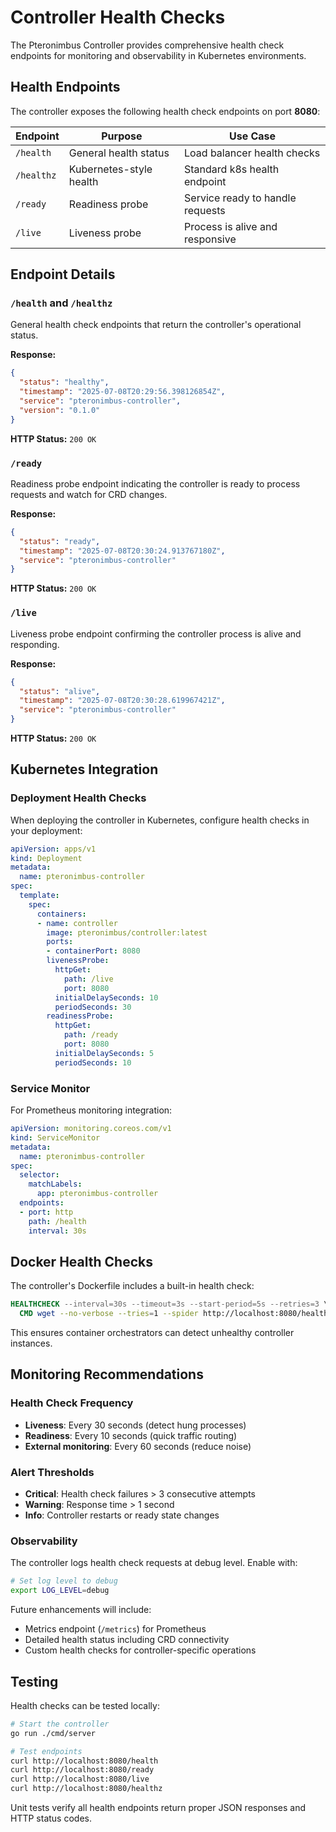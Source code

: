 # Controller Health Checks

The Pteronimbus Controller provides comprehensive health check endpoints for monitoring and observability in Kubernetes environments.

## Health Endpoints

The controller exposes the following health check endpoints on port **8080**:

| Endpoint | Purpose | Use Case |
|----------|---------|----------|
| `/health` | General health status | Load balancer health checks |
| `/healthz` | Kubernetes-style health | Standard k8s health endpoint |
| `/ready` | Readiness probe | Service ready to handle requests |
| `/live` | Liveness probe | Process is alive and responsive |

## Endpoint Details

### `/health` and `/healthz`

General health check endpoints that return the controller's operational status.

**Response:**
```json
{
  "status": "healthy",
  "timestamp": "2025-07-08T20:29:56.398126854Z",
  "service": "pteronimbus-controller", 
  "version": "0.1.0"
}
```

**HTTP Status:** `200 OK`

### `/ready`

Readiness probe endpoint indicating the controller is ready to process requests and watch for CRD changes.

**Response:**
```json
{
  "status": "ready",
  "timestamp": "2025-07-08T20:30:24.913767180Z",
  "service": "pteronimbus-controller"
}
```

**HTTP Status:** `200 OK`

### `/live`

Liveness probe endpoint confirming the controller process is alive and responding.

**Response:**
```json
{
  "status": "alive", 
  "timestamp": "2025-07-08T20:30:28.619967421Z",
  "service": "pteronimbus-controller"
}
```

**HTTP Status:** `200 OK`

## Kubernetes Integration

### Deployment Health Checks

When deploying the controller in Kubernetes, configure health checks in your deployment:

```yaml
apiVersion: apps/v1
kind: Deployment
metadata:
  name: pteronimbus-controller
spec:
  template:
    spec:
      containers:
      - name: controller
        image: pteronimbus/controller:latest
        ports:
        - containerPort: 8080
        livenessProbe:
          httpGet:
            path: /live
            port: 8080
          initialDelaySeconds: 10
          periodSeconds: 30
        readinessProbe:
          httpGet:
            path: /ready
            port: 8080
          initialDelaySeconds: 5
          periodSeconds: 10
```

### Service Monitor

For Prometheus monitoring integration:

```yaml
apiVersion: monitoring.coreos.com/v1
kind: ServiceMonitor
metadata:
  name: pteronimbus-controller
spec:
  selector:
    matchLabels:
      app: pteronimbus-controller
  endpoints:
  - port: http
    path: /health
    interval: 30s
```

## Docker Health Checks

The controller's Dockerfile includes a built-in health check:

```dockerfile
HEALTHCHECK --interval=30s --timeout=3s --start-period=5s --retries=3 \
  CMD wget --no-verbose --tries=1 --spider http://localhost:8080/health || exit 1
```

This ensures container orchestrators can detect unhealthy controller instances.

## Monitoring Recommendations

### Health Check Frequency

- **Liveness**: Every 30 seconds (detect hung processes)
- **Readiness**: Every 10 seconds (quick traffic routing)
- **External monitoring**: Every 60 seconds (reduce noise)

### Alert Thresholds

- **Critical**: Health check failures > 3 consecutive attempts
- **Warning**: Response time > 1 second
- **Info**: Controller restarts or ready state changes

### Observability

The controller logs health check requests at debug level. Enable with:

```bash
# Set log level to debug
export LOG_LEVEL=debug
```

Future enhancements will include:
- Metrics endpoint (`/metrics`) for Prometheus
- Detailed health status including CRD connectivity
- Custom health checks for controller-specific operations

## Testing

Health checks can be tested locally:

```bash
# Start the controller
go run ./cmd/server

# Test endpoints
curl http://localhost:8080/health
curl http://localhost:8080/ready  
curl http://localhost:8080/live
curl http://localhost:8080/healthz
```

Unit tests verify all health endpoints return proper JSON responses and HTTP status codes. 